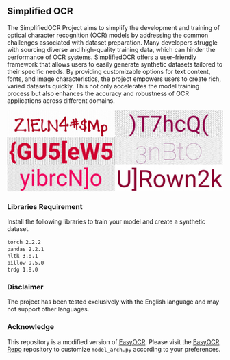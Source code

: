 ## Simplified OCR
The SimplifiedOCR Project aims to simplify the development and training of optical character recognition (OCR) models by addressing the common challenges associated with dataset preparation. Many developers struggle with sourcing diverse and high-quality training data, which can hinder the performance of OCR systems. SimplifiedOCR offers a user-friendly framework that allows users to easily generate synthetic datasets tailored to their specific needs. By providing customizable options for text content, fonts, and image characteristics, the project empowers users to create rich, varied datasets quickly. This not only accelerates the model training process but also enhances the accuracy and robustness of OCR applications across different domains.

<p align="center">
  <img src="https://github.com/m-usman98/SimplifiedOCR/blob/main/script/Sample.jpg" width="800"/>
</p>

### Libraries Requirement
Install the following libraries to train your model and create a synthetic dataset.
```angular2html
torch 2.2.2
pandas 2.2.1
nltk 3.8.1
pillow 9.5.0
trdg 1.8.0
```

### Disclaimer
The project has been tested exclusively with the English language and may not support other languages.

### Acknowledge
This repository is a modified version of [EasyOCR](https://github.com/JaidedAI/EasyOCR/blob/master/README.md). Please visit the [EasyOCR Repo](https://github.com/JaidedAI/EasyOCR/tree/master) repository to customize ```model_arch.py``` according to your preferences.
